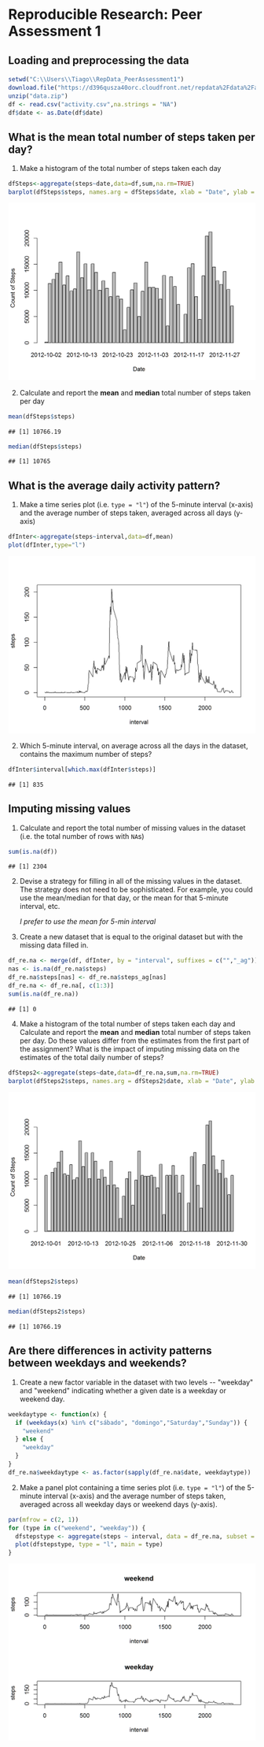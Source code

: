 Reproducible Research: Peer Assessment 1
========================================


## Loading and preprocessing the data

```r
setwd("C:\\Users\\Tiago\\RepData_PeerAssessment1")
download.file("https://d396qusza40orc.cloudfront.net/repdata%2Fdata%2Factivity.zip","data.zip")
unzip("data.zip")
df <- read.csv("activity.csv",na.strings = "NA")
df$date <- as.Date(df$date)
```

## What is the mean total number of steps taken per day?

1. Make a histogram of the total number of steps taken each day


```r
dfSteps<-aggregate(steps~date,data=df,sum,na.rm=TRUE)
barplot(dfSteps$steps, names.arg = dfSteps$date, xlab = "Date", ylab = "Count of Steps")
```

![](PA1_template_files/figure-html/unnamed-chunk-2-1.png)<!-- -->

2. Calculate and report the **mean** and **median** total number of
   steps taken per day


```r
mean(dfSteps$steps)
```

```
## [1] 10766.19
```

```r
median(dfSteps$steps)
```

```
## [1] 10765
```

## What is the average daily activity pattern?

1. Make a time series plot (i.e. `type = "l"`) of the 5-minute
   interval (x-axis) and the average number of steps taken, averaged
   across all days (y-axis)


```r
dfInter<-aggregate(steps~interval,data=df,mean)
plot(dfInter,type="l")
```

![](PA1_template_files/figure-html/unnamed-chunk-4-1.png)<!-- -->

2. Which 5-minute interval, on average across all the days in the
   dataset, contains the maximum number of steps?


```r
dfInter$interval[which.max(dfInter$steps)]
```

```
## [1] 835
```


## Imputing missing values

1. Calculate and report the total number of missing values in the
   dataset (i.e. the total number of rows with `NA`s)


```r
sum(is.na(df))
```

```
## [1] 2304
```

2. Devise a strategy for filling in all of the missing values in the
   dataset. The strategy does not need to be sophisticated. For
   example, you could use the mean/median for that day, or the mean
   for that 5-minute interval, etc.
   
   *I prefer to use the mean for 5-min interval*
   
3. Create a new dataset that is equal to the original dataset but with
   the missing data filled in.


```r
df_re.na <- merge(df, dfInter, by = "interval", suffixes = c("","_ag"))
nas <- is.na(df_re.na$steps)
df_re.na$steps[nas] <- df_re.na$steps_ag[nas]
df_re.na <- df_re.na[, c(1:3)]
sum(is.na(df_re.na))
```

```
## [1] 0
```

4. Make a histogram of the total number of steps taken each day and
   Calculate and report the **mean** and **median** total number of
   steps taken per day. Do these values differ from the estimates from
   the first part of the assignment? What is the impact of imputing
   missing data on the estimates of the total daily number of steps?


```r
dfSteps2<-aggregate(steps~date,data=df_re.na,sum,na.rm=TRUE)
barplot(dfSteps2$steps, names.arg = dfSteps2$date, xlab = "Date", ylab = "Count of Steps")
```

![](PA1_template_files/figure-html/unnamed-chunk-8-1.png)<!-- -->

```r
mean(dfSteps2$steps)
```

```
## [1] 10766.19
```

```r
median(dfSteps2$steps)
```

```
## [1] 10766.19
```


## Are there differences in activity patterns between weekdays and weekends?

1. Create a new factor variable in the dataset with two levels --
   "weekday" and "weekend" indicating whether a given date is a
   weekday or weekend day.


```r
weekdaytype <- function(x) {
  if (weekdays(x) %in% c("sábado", "domingo","Saturday","Sunday")) {
    "weekend"
  } else {
    "weekday"
  }
}
df_re.na$weekdaytype <- as.factor(sapply(df_re.na$date, weekdaytype))
```

2. Make a panel plot containing a time series plot (i.e. `type = "l"`)
   of the 5-minute interval (x-axis) and the average number of steps
   taken, averaged across all weekday days or weekend days
   (y-axis).


```r
par(mfrow = c(2, 1))
for (type in c("weekend", "weekday")) {
  dfstepstype <- aggregate(steps ~ interval, data = df_re.na, subset = df_re.na$weekdaytype == type, FUN = mean)
  plot(dfstepstype, type = "l", main = type)
}
```

![](PA1_template_files/figure-html/unnamed-chunk-10-1.png)<!-- -->

